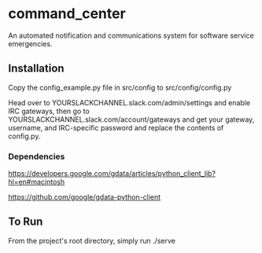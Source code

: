 # command_center
An automated notification and communications system for software service emergencies.

## Installation
Copy the config_example.py file in src/config to src/config/config.py

Head over to
YOURSLACKCHANNEL.slack.com/admin/settings
and enable IRC gateways, then go to
YOURSLACKCHANNEL.slack.com/account/gateways
and get your gateway, username, and IRC-specific password and replace the contents of config.py.

### Dependencies

https://developers.google.com/gdata/articles/python_client_lib?hl=en#macintosh

https://github.com/google/gdata-python-client

## To Run
From the project's root directory, simply run ./serve
